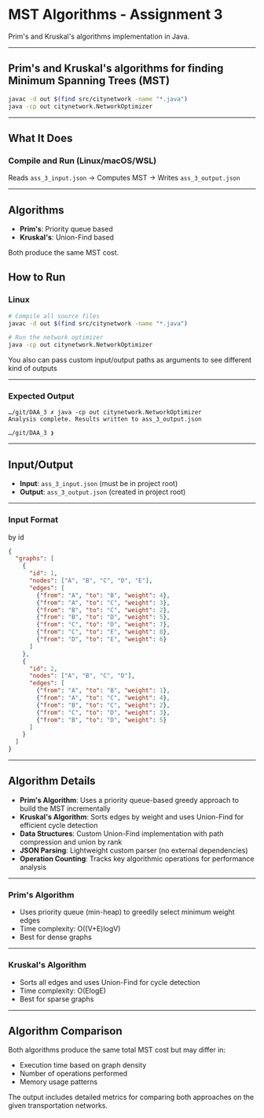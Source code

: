 # MST Algorithms - Assignment 3

Prim's and Kruskal's algorithms implementation in Java.

---

## Prim's and Kruskal's algorithms for finding Minimum Spanning Trees (MST)

```bash
javac -d out $(find src/citynetwork -name "*.java")
java -cp out citynetwork.NetworkOptimizer
```

---

## What It Does

### Compile and Run (Linux/macOS/WSL)

Reads `ass_3_input.json` → Computes MST → Writes `ass_3_output.json`

---

## Algorithms

- **Prim's**: Priority queue based  
- **Kruskal's**: Union-Find based  

Both produce the same MST cost.


## How to Run

### Linux

```bash
# Compile all source files
javac -d out $(find src/citynetwork -name "*.java")

# Run the network optimizer
java -cp out citynetwork.NetworkOptimizer
```


You also can pass custom input/output paths as arguments to see different kind of outputs

--- 

### Expected Output

```
…/git/DAA_3 ✗ java -cp out citynetwork.NetworkOptimizer
Analysis complete. Results written to ass_3_output.json

…/git/DAA_3 ❯
```

---

## Input/Output

- **Input**: `ass_3_input.json` (must be in project root)  
- **Output**: `ass_3_output.json` (created in project root)

---

### Input Format
by id
```json
{
  "graphs": [
    {
      "id": 1,
      "nodes": ["A", "B", "C", "D", "E"],
      "edges": [
        {"from": "A", "to": "B", "weight": 4},
        {"from": "A", "to": "C", "weight": 3},
        {"from": "B", "to": "C", "weight": 2},
        {"from": "B", "to": "D", "weight": 5},
        {"from": "C", "to": "D", "weight": 7},
        {"from": "C", "to": "E", "weight": 8},
        {"from": "D", "to": "E", "weight": 6}
      ]
    },
    {
      "id": 2,
      "nodes": ["A", "B", "C", "D"],
      "edges": [
        {"from": "A", "to": "B", "weight": 1},
        {"from": "A", "to": "C", "weight": 4},
        {"from": "B", "to": "C", "weight": 2},
        {"from": "C", "to": "D", "weight": 3},
        {"from": "B", "to": "D", "weight": 5}
      ]
    }
  ]
}
```
---

## Algorithm Details

- **Prim's Algorithm**: Uses a priority queue-based greedy approach to build the MST incrementally  
- **Kruskal's Algorithm**: Sorts edges by weight and uses Union-Find for efficient cycle detection  
- **Data Structures**: Custom Union-Find implementation with path compression and union by rank  
- **JSON Parsing**: Lightweight custom parser (no external dependencies)  
- **Operation Counting**: Tracks key algorithmic operations for performance analysis

---

### Prim's Algorithm

- Uses priority queue (min-heap) to greedily select minimum weight edges  
- Time complexity: O((V+E)logV)  
- Best for dense graphs

---

### Kruskal's Algorithm

- Sorts all edges and uses Union-Find for cycle detection  
- Time complexity: O(ElogE)  
- Best for sparse graphs

---

## Algorithm Comparison

Both algorithms produce the same total MST cost but may differ in:

- Execution time based on graph density  
- Number of operations performed  
- Memory usage patterns  

The output includes detailed metrics for comparing both approaches on the given transportation networks.
